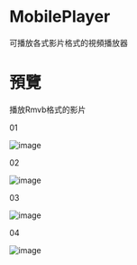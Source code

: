 # MobilePlayer
可播放各式影片格式的視頻播放器 

# 預覽  
播放Rmvb格式的影片

01

![image](http://i.imgur.com/GmMGOp5.png)  

02  

![image](http://i.imgur.com/VI87zpi.jpg)

03

![image](http://i.imgur.com/U5Yk4mP.png)  

04  

![image](http://i.imgur.com/pH0P0g2.png)
